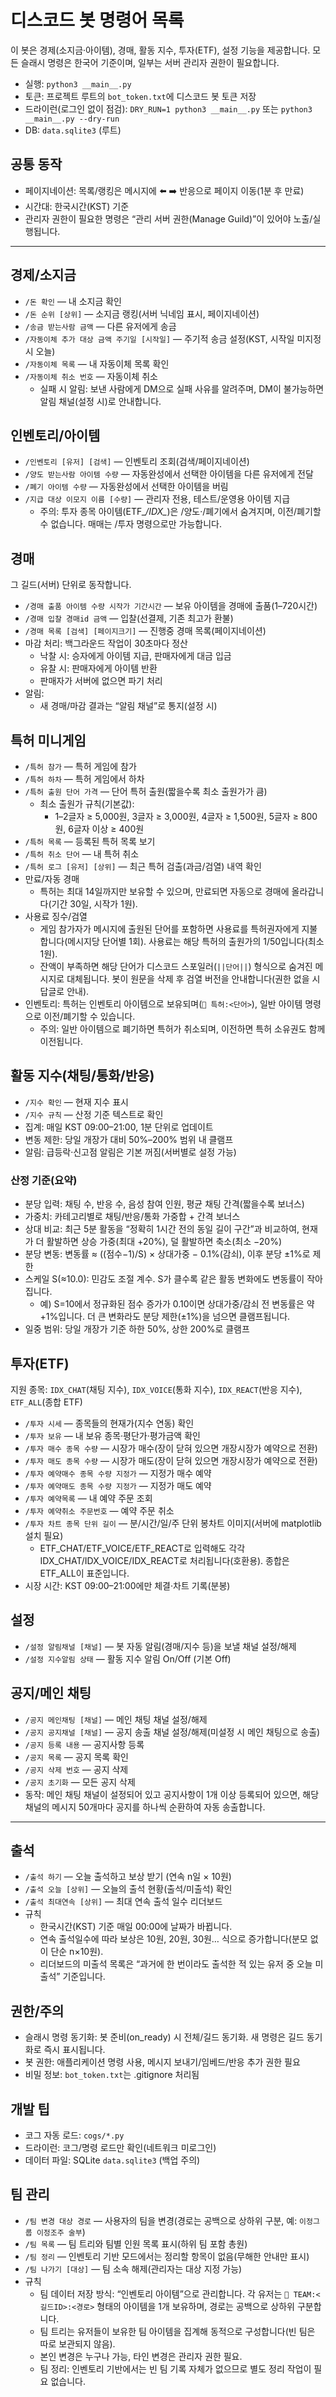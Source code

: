 # 디스코드 봇 명령어 목록

이 봇은 경제(소지금·아이템), 경매, 활동 지수, 투자(ETF), 설정 기능을 제공합니다. 모든 슬래시 명령은 한국어 기준이며, 일부는 서버 관리자 권한이 필요합니다.

- 실행: `python3 __main__.py`
- 토큰: 프로젝트 루트의 `bot_token.txt`에 디스코드 봇 토큰 저장
- 드라이런(로그인 없이 점검): `DRY_RUN=1 python3 __main__.py` 또는 `python3 __main__.py --dry-run`
- DB: `data.sqlite3` (루트)

## 공통 동작
- 페이지네이션: 목록/랭킹은 메시지에 ⬅️ ➡️ 반응으로 페이지 이동(1분 후 만료)
- 시간대: 한국시간(KST) 기준
- 관리자 권한이 필요한 명령은 “관리 서버 권한(Manage Guild)”이 있어야 노출/실행됩니다.

---

## 경제/소지금
- `/돈 확인` — 내 소지금 확인
- `/돈 순위 [상위]` — 소지금 랭킹(서버 닉네임 표시, 페이지네이션)
- `/송금 받는사람 금액` — 다른 유저에게 송금
- `/자동이체 추가 대상 금액 주기일 [시작일]` — 주기적 송금 설정(KST, 시작일 미지정 시 오늘)
- `/자동이체 목록` — 내 자동이체 목록 확인
- `/자동이체 취소 번호` — 자동이체 취소
  - 실패 시 알림: 보낸 사람에게 DM으로 실패 사유를 알려주며, DM이 불가능하면 알림 채널(설정 시)로 안내합니다.

## 인벤토리/아이템
- `/인벤토리 [유저] [검색]` — 인벤토리 조회(검색/페이지네이션)
- `/양도 받는사람 아이템 수량` — 자동완성에서 선택한 아이템을 다른 유저에게 전달
- `/폐기 아이템 수량` — 자동완성에서 선택한 아이템을 버림
- `/지급 대상 이모지 이름 [수량]` — 관리자 전용, 테스트/운영용 아이템 지급
  - 주의: 투자 종목 아이템(ETF_*/IDX_*)은 /양도·/폐기에서 숨겨지며, 이전/폐기할 수 없습니다. 매매는 /투자 명령으로만 가능합니다.

## 경매
그 길드(서버) 단위로 동작합니다.
- `/경매 출품 아이템 수량 시작가 기간시간` — 보유 아이템을 경매에 출품(1–720시간)
- `/경매 입찰 경매id 금액` — 입찰(선결제, 기존 최고가 환불)
- `/경매 목록 [검색] [페이지크기]` — 진행중 경매 목록(페이지네이션)
- 마감 처리: 백그라운드 작업이 30초마다 정산
  - 낙찰 시: 승자에게 아이템 지급, 판매자에게 대금 입금
  - 유찰 시: 판매자에게 아이템 반환
  - 판매자가 서버에 없으면 파기 처리
- 알림: 
  - 새 경매/마감 결과는 “알림 채널”로 통지(설정 시)

## 특허 미니게임
- `/특허 참가` — 특허 게임에 참가
- `/특허 하차` — 특허 게임에서 하차
- `/특허 출원 단어 가격` — 단어 특허 출원(짧을수록 최소 출원가가 큼)
  - 최소 출원가 규칙(기본값):
    - 1–2글자 ≥ 5,000원, 3글자 ≥ 3,000원, 4글자 ≥ 1,500원, 5글자 ≥ 800원, 6글자 이상 ≥ 400원
- `/특허 목록` — 등록된 특허 목록 보기
- `/특허 취소 단어` — 내 특허 취소
- `/특허 로그 [유저] [상위]` — 최근 특허 검출(과금/검열) 내역 확인
- 만료/자동 경매
  - 특허는 최대 14일까지만 보유할 수 있으며, 만료되면 자동으로 경매에 올라갑니다(기간 30일, 시작가 1원).
- 사용료 징수/검열
  - 게임 참가자가 메시지에 출원된 단어를 포함하면 사용료를 특허권자에게 지불합니다(메시지당 단어별 1회). 사용료는 해당 특허의 출원가의 1/50입니다(최소 1원).
  - 잔액이 부족하면 해당 단어가 디스코드 스포일러(`||단어||`) 형식으로 숨겨진 메시지로 대체됩니다. 봇이 원문을 삭제 후 검열 버전을 안내합니다(권한 없을 시 답글로 안내).
- 인벤토리: 특허는 인벤토리 아이템으로 보유되며(`📜 특허:<단어>`), 일반 아이템 명령으로 이전/폐기할 수 있습니다.
  - 주의: 일반 아이템으로 폐기하면 특허가 취소되며, 이전하면 특허 소유권도 함께 이전됩니다.

## 활동 지수(채팅/통화/반응)
- `/지수 확인` — 현재 지수 표시
- `/지수 규칙` — 산정 기준 텍스트로 확인
- 집계: 매일 KST 09:00–21:00, 1분 단위로 업데이트
- 변동 제한: 당일 개장가 대비 50%–200% 범위 내 클램프
- 알림: 급등락·신고점 알림은 기본 꺼짐(서버별로 설정 가능)

### 산정 기준(요약)
- 분당 입력: 채팅 수, 반응 수, 음성 참여 인원, 평균 채팅 간격(짧을수록 보너스)
- 가중치: 카테고리별로 채팅/반응/통화 가중합 + 간격 보너스
- 상대 비교: 최근 5분 활동을 “정확히 1시간 전의 동일 길이 구간”과 비교하여, 현재가 더 활발하면 상승 가중(최대 +20%), 덜 활발하면 축소(최소 −20%)
- 분당 변동: 변동률 ≈ ((점수−1)/S) × 상대가중 − 0.1%(감쇠), 이후 분당 ±1%로 제한
- 스케일 S(≈10.0): 민감도 조절 계수. S가 클수록 같은 활동 변화에도 변동률이 작아집니다.
  - 예) S=10에서 정규화된 점수 증가가 0.10이면 상대가중/감쇠 전 변동률은 약 +1%입니다. 더 큰 변화라도 분당 제한(±1%)을 넘으면 클램프됩니다.
- 일중 범위: 당일 개장가 기준 하한 50%, 상한 200%로 클램프

## 투자(ETF)
지원 종목: `IDX_CHAT`(채팅 지수), `IDX_VOICE`(통화 지수), `IDX_REACT`(반응 지수), `ETF_ALL`(종합 ETF)
- `/투자 시세` — 종목들의 현재가(지수 연동) 확인
- `/투자 보유` — 내 보유 종목·평단가·평가금액 확인
- `/투자 매수 종목 수량` — 시장가 매수(장이 닫혀 있으면 개장시장가 예약으로 전환)
- `/투자 매도 종목 수량` — 시장가 매도(장이 닫혀 있으면 개장시장가 예약으로 전환)
- `/투자 예약매수 종목 수량 지정가` — 지정가 매수 예약
- `/투자 예약매도 종목 수량 지정가` — 지정가 매도 예약
- `/투자 예약목록` — 내 예약 주문 조회
- `/투자 예약취소 주문번호` — 예약 주문 취소
- `/투자 차트 종목 단위 길이` — 분/시간/일/주 단위 봉차트 이미지(서버에 matplotlib 설치 필요)
  - ETF_CHAT/ETF_VOICE/ETF_REACT로 입력해도 각각 IDX_CHAT/IDX_VOICE/IDX_REACT로 처리됩니다(호환용). 종합은 ETF_ALL이 표준입니다.
- 시장 시간: KST 09:00–21:00에만 체결·차트 기록(분봉)

## 설정
- `/설정 알림채널 [채널]` — 봇 자동 알림(경매/지수 등)을 보낼 채널 설정/해제
- `/설정 지수알림 상태` — 활동 지수 알림 On/Off (기본 Off)

## 공지/메인 채팅
- `/공지 메인채팅 [채널]` — 메인 채팅 채널 설정/해제
- `/공지 공지채널 [채널]` — 공지 송출 채널 설정/해제(미설정 시 메인 채팅으로 송출)
- `/공지 등록 내용` — 공지사항 등록
- `/공지 목록` — 공지 목록 확인
- `/공지 삭제 번호` — 공지 삭제
- `/공지 초기화` — 모든 공지 삭제
- 동작: 메인 채팅 채널이 설정되어 있고 공지사항이 1개 이상 등록되어 있으면, 해당 채널의 메시지 50개마다 공지를 하나씩 순환하여 자동 송출합니다.

---

## 출석
- `/출석 하기` — 오늘 출석하고 보상 받기 (연속 n일 × 10원)
- `/출석 오늘 [상위]` — 오늘의 출석 현황(출석/미출석) 확인
- `/출석 최대연속 [상위]` — 최대 연속 출석 일수 리더보드
- 규칙
  - 한국시간(KST) 기준 매일 00:00에 날짜가 바뀝니다.
  - 연속 출석일수에 따라 보상은 10원, 20원, 30원… 식으로 증가합니다(분모 없이 단순 n×10원).
  - 리더보드의 미출석 목록은 “과거에 한 번이라도 출석한 적 있는 유저 중 오늘 미출석” 기준입니다.

## 권한/주의
- 슬래시 명령 동기화: 봇 준비(on_ready) 시 전체/길드 동기화. 새 명령은 길드 동기화로 즉시 표시됩니다.
- 봇 권한: 애플리케이션 명령 사용, 메시지 보내기/임베드/반응 추가 권한 필요
- 비밀 정보: `bot_token.txt`는 .gitignore 처리됨

## 개발 팁
- 코그 자동 로드: `cogs/*.py`
- 드라이런: 코그/명령 로드만 확인(네트워크 미로그인)
- 데이터 파일: SQLite `data.sqlite3` (백업 주의)
## 팀 관리
- `/팀 변경 대상 경로` — 사용자의 팀을 변경(경로는 공백으로 상하위 구분, 예: `이정그룹 이정조주 술부`)
- `/팀 목록` — 팀 트리와 팀별 인원 목록 표시(하위 팀 포함 총원)
- `/팀 정리` — 인벤토리 기반 모드에서는 정리할 항목이 없음(무해한 안내만 표시)
- `/팀 나가기 [대상]` — 팀 소속 해제(관리자는 대상 지정 가능)
- 규칙
  - 팀 데이터 저장 방식: “인벤토리 아이템”으로 관리합니다. 각 유저는 `👥 TEAM:<길드ID>:<경로>` 형태의 아이템을 1개 보유하며, 경로는 공백으로 상하위 구분합니다.
  - 팀 트리는 유저들이 보유한 팀 아이템을 집계해 동적으로 구성합니다(빈 팀은 따로 보관되지 않음).
  - 본인 변경은 누구나 가능, 타인 변경은 관리자 권한 필요.
  - 팀 정리: 인벤토리 기반에서는 빈 팀 기록 자체가 없으므로 별도 정리 작업이 필요 없습니다.
